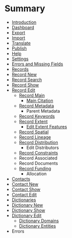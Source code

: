 # Summary

* [Introduction](README.md)
* [Dashboard](dashboard.md)
* [Export](export.md)
* [Import](import.md)
* [Translate](translate.md)
* [Publish](publish.md)
* [Help](help.md)
* [Settings](settings.md)
* [Errors and Missing Fields](errors.md)
* [Records](records.md)
* [Record New](records\record\new.md)
* [Record Search](record-search.md)
* [Record Show](record\show.md)
* [Record Edit](record\edit.md)
  * [Record Main](record/edit/main.md)
    * [Main Citation](record/edit/main/citation.md)
  * [Record Metadata](record\edit\metadata.md)
    * Parent Metadata
  * [Record Keywords](record\edit\keywords.md)
  * [Record Extent](record/edit/record-extent.md)
    * [Edit Extent Features](record/edit/record-extent/edit-extent-features.md)
  * [Record Spatial](record\edit\spatial.md)
  * [Record Lineage](record\edit\distribution.md)
  * [Record Distribution](record\edit\quality.md)
    * Edit Distributors
  * [Record Constraints](record/edit/record-constraints.md)
  * Record Associated
  * Record Documents
  * [Record Funding](record/edit/record-funding.md)
    * Allocation
* [Contacts](contacts.md)
* [Contact New](contact\new.md)
* [Contact Show](contact\show.md)
* [Contact Edit](contact\edit.md)
* [Dictionaries](dictionaries.md)
* [Dictionary New](dictionary\new.md)
* [Dictionary Show](dictionary\show.md)
* [Dictionary Edit](dictionary\edit.md)
  * [Dictionary Domains](dictionary\edit\domains.md)
  * [Dictionary Entities](dictionary\edit\entities.md)
* Errors

